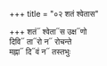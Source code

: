 +++
title = "०२ शतं श्वेतास"

+++
शतं᳓ श्वेता᳓स उक्ष᳓णो  
दिवि᳓ ता᳓रो न᳓ रोचन्ते  
मह्ना᳓ दि᳓वं न᳓ तस्तभुः